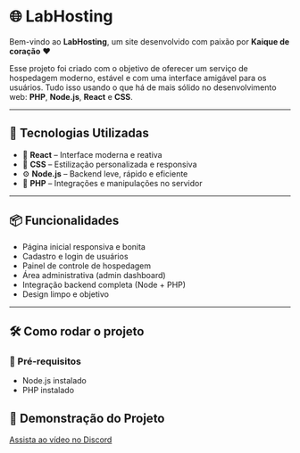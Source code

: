 # 🌐 LabHosting

Bem-vindo ao **LabHosting**, um site desenvolvido com paixão por **Kaique de coração** ❤️

Esse projeto foi criado com o objetivo de oferecer um serviço de hospedagem moderno, estável e com uma interface amigável para os usuários. Tudo isso usando o que há de mais sólido no desenvolvimento web: **PHP**, **Node.js**, **React** e **CSS**.

---

## 🚀 Tecnologias Utilizadas

- 🧠 **React** – Interface moderna e reativa
- 🎨 **CSS** – Estilização personalizada e responsiva
- ⚙️ **Node.js** – Backend leve, rápido e eficiente
- 🐘 **PHP** – Integrações e manipulações no servidor

---

## 📦 Funcionalidades

- Página inicial responsiva e bonita
- Cadastro e login de usuários
- Painel de controle de hospedagem
- Área administrativa (admin dashboard)
- Integração backend completa (Node + PHP)
- Design limpo e objetivo

---

## 🛠️ Como rodar o projeto

### 🔧 Pré-requisitos

- Node.js instalado
- PHP instalado

## 🎥 Demonstração do Projeto

[Assista ao vídeo no Discord](https://cdn.discordapp.com/attachments/1393059819509776455/1394872461031637053/bandicam_2025-06-08_22-11-14-385.mp4?ex=687863b6&is=68771236&hm=4255bc6f12c290c2999ac26c93b9f95fd1381f41a82be315a0f5558872bb2bb1&)
